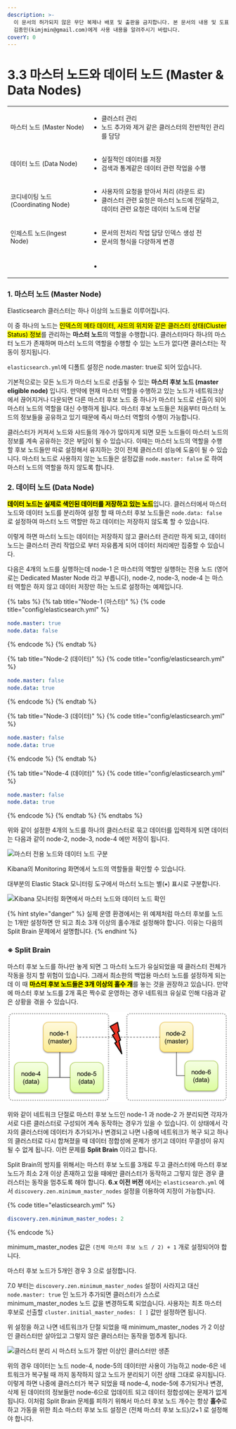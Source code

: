 ```yaml
---
description: >-
  이 문서의 허가되지 않은 무단 복제나 배포 및 출판을 금지합니다. 본 문서의 내용 및 도표 등을 인용하고자 하는 경우 출처를 명시하고
  김종민(kimjmin@gmail.com)에게 사용 내용을 알려주시기 바랍니다.
coverY: 0
---
```


# 3.3 마스터 노드와 데이터 노드 (Master & Data Nodes)



|                              |                                                                                                   |
| ---------------------------- | ------------------------------------------------------------------------------------------------- |
| 마스터 노드 (Master Node)         | <ul><li>클러스터 관리</li><li>노드 추가와 제거 같은 클러스터의 전반적인 관리를 담당</li></ul>                                  |
| 데이터 노드 (Data Node)           | <ul><li>실질적인 데이터를 저장</li><li>검색과 통계같은 데이터 관련 작업을 수행</li></ul>                                     |
| 코디네이팅 노드 (Coordinating Node) | <ul><li>사용자의 요청을 받아서 처리 (라운드 로)</li><li>클러스터 관련 요청은 마스터 노드에 전달하고, 데이터 관련 요청은 데이터 노드에 전달</li></ul> |
| 인제스트 노드(Ingest Node)         | <ul><li>문서의 전처리 작업 담당 인덱스 생성 전 </li><li>문서의 형식을 다양하게 변경</li></ul>                                 |
|                              |                                                                                                   |
|                              | <ul><li></li></ul>                                                                                |



### 1. 마스터 노드 (Master Node)

Elasticsearch 클러스터는 하나 이상의 노드들로 이루어집니다.&#x20;

이 중 하나의 노드는 <mark style="background-color:yellow;">인덱스의 메타 데이터, 샤드의 위치와 같은 클러스터 상태(Cluster Status) 정보</mark>를 관리하는 **마스터 노드**의 역할을 수행합니다. 클러스터마다 하나의 마스터 노드가 존재하며 마스터 노드의 역할을 수행할 수 있는 노드가 없다면 클러스터는 작동이 정지됩니다.

`elasticsearch.yml`에 디폴트 설정은 node.master: true로 되어 있습니다.&#x20;

&#x20;기본적으로는 모든 노드가 마스터 노드로 선출될 수 있는 **마스터 후보 노드 (master eligible node)** 입니다. 만약에 현재 마스터 역할을 수행하고 있는 노드가 네트워크상에서 끊어지거나 다운되면 다른 마스터 후보 노드 중 하나가 마스터 노드로 선출이 되어 마스터 노드의 역할을 대신 수행하게 됩니다. 마스터 후보 노드들은 처음부터 마스터 노드의 정보들을 공유하고 있기 때문에 즉시 마스터 역할의 수행이 가능합니다.



&#x20;클러스터가 커져서 노드와 샤드들의 개수가 많아지게 되면 모든 노드들이 마스터 노드의 정보를 계속 공유하는 것은 부담이 될 수 있습니다. 이때는 마스터 노드의 역할을 수행 할 후보 노드들만 따로 설정해서 유지하는 것이 전체 클러스터 성능에 도움이 될 수 있습니다. 마스터 노드로 사용하지 않는 노드들은 설정값을 `node.master: false` 로 하여 마스터 노드의 역할을 하지 않도록 합니다.



### 2. 데이터 노드 (Data Node)

&#x20;<mark style="background-color:yellow;">**데이터 노드는 실제로 색인된 데이터를 저장하고 있는 노드**</mark>입니다. 클러스터에서 마스터 노드와 데이터 노드를 분리하여 설정 할 때 마스터 후보 노드들은 `node.data: false` 로 설정하여 마스터 노드 역할만 하고 데이터는 저장하지 않도록 할 수 있습니다.&#x20;

&#x20;이렇게 하면 마스터 노드는 데이터는 저장하지 않고 클러스터 관리만 하게 되고, 데이터 노드는 클러스터 관리 작업으로 부터 자유롭게 되어 데이터 처리에만 집중할 수 있습니다.

&#x20;다음은 4개의 노드를 실행하는데 node-1 은 마스터의 역할만 실행하는 전용 노드 (영어로는 Dedicated Master Node 라고 부릅니다), node-2, node-3, node-4 는 마스터 역할은 하지 않고 데이터 저장만 하는 노드로 설정하는 예제입니다.

{% tabs %}
{% tab title="Node-1 (마스터)" %}
{% code title="config/elasticsearch.yml" %}
```yaml
node.master: true
node.data: false
```
{% endcode %}
{% endtab %}

{% tab title="Node-2 (데이터)" %}
{% code title="config/elasticsearch.yml" %}
```yaml
node.master: false
node.data: true
```
{% endcode %}
{% endtab %}

{% tab title="Node-3 (데이터)" %}
{% code title="config/elasticsearch.yml" %}
```yaml
node.master: false
node.data: true
```
{% endcode %}
{% endtab %}

{% tab title="Node-4 (데이터)" %}
{% code title="config/elasticsearch.yml" %}
```yaml
node.master: false
node.data: true
```
{% endcode %}
{% endtab %}
{% endtabs %}

위와 같이 설정한 4개의 노드를 하나의 클러스터로 묶고 데이터를 입력하게 되면 데이터는 다음과 같이 node-2, node-3, node-4 에만 저장이 됩니다.

![마스터 전용 노드와 데이터 노드 구분](<../.gitbook/assets/image (24).png>)

Kibana의 Monitoring 화면에서 노드의 역할들을 확인할 수 있습니다.&#x20;

대부분의 Elastic Stack 모니터링 도구에서 마스터 노드는 별(⭑) 표시로 구분합니다.

![Kibana 모니터링 화면에서 마스터 노드와 데이터 노드 확인](<../.gitbook/assets/image (25).png>)

{% hint style="danger" %}
실제 운영 환경에서는 위 예제처럼 마스터 후보를 노드는 1개만 설정하면 안 되고 최소 3개 이상의 홀수개로 설정해야 합니다. 이유는 다음의 Split Brain 문제에서 설명합니다.
{% endhint %}

### ※ Split Brain

마스터 후보 노드를 하나만 놓게 되면 그 마스터 노드가 유실되었을 때 클러스터 전체가 작동을 정지 할 위험이 있습니다. 그래서 최소한의 백업용 마스터 노드를 설정하게 되는데 이 때 <mark style="background-color:yellow;">**마스터 후보 노드들은 3개 이상의 홀수 개**</mark>를 놓는 것을 권장하고 있습니다. 만약에 마스터 후보 노드를 2개 혹은 짝수로 운영하는 경우 네트워크 유실로 인해 다음과 같은 상황을 겪을 수 있습니다.



![네트워크 단절로 인한 클러스터 분리](<../.gitbook/assets/image (26).png>)

&#x20;위와 같이 네트워크 단절로 마스터 후보 노드인 node-1 과 node-2 가 분리되면 각자가 서로 다른 클러스터로 구성되어 계속 동작하는 경우가 있을 수 있습니다. 이 상태에서 각자의 클러스터에 데이터가 추가되거나 변경되고 나면 나중에 네트워크가 복구 되고 하나의 클러스터로 다시 합쳐졌을 때 데이터 정합성에 문제가 생기고 데이터 무결성이 유지될 수 없게 됩니다. 이런 문제를 **Split Brain** 이라고 합니다.

Split Brain의 방지를 위해서는 마스터 후보 노드를 3개로 두고 클러스터에 마스터 후보 노드가 최소 2개 이상 존재하고 있을 때에만 클러스터가 동작하고 그렇지 않은 경우 클러스터는 동작을 멈추도록 해야 합니다. **6.x 이전 버전** 에서는 `elasticsearch.yml` 에서 `discovery.zen.minimum_master_nodes` 설정을 이용하여 지정이 가능합니다.

{% code title="elasticsearch.yml" %}
```yaml
discovery.zen.minimum_master_nodes: 2
```
{% endcode %}

minimum\_master\_nodes 값은 `(전체 마스터 후보 노드 / 2) + 1` 개로 설정되어야 합니다.&#x20;

마스터 후보 노드가 5개인 경우 3 으로 설정합니다.

7.0 부터는 `discovery.zen.minimum_master_nodes` 설정이 사라지고 대신 `node.master: true` 인 노드가 추가되면 클러스터가 스스로 minimum\_master\_nodes 노드 값을 변경하도록 되었습니다. 사용자는 최초 마스터 후보로 선출할 `cluster.initial_master_nodes: [ ]` 값만 설정하면 됩니다.

&#x20;위 설정을 하고 나면 네트워크가 단절 되었을 때 minimum\_master\_nodes 가 2 이상인 클러스터만 살아있고 그렇지 않은 클러스터는 동작을 멈추게 됩니다.

![클러스터 분리 시 마스터 노드가 절반 이상인 클러스터만 생존](<../.gitbook/assets/image (27).png>)



&#x20;위의 경우 데이터는 노드 node-4, node-5의 데이터만 사용이 가능하고 node-6은 네트워크가 복구될 때 까지 동작하지 않고 노드가 분리되기 이전 상태 그대로 유지됩니다. 이렇게 하면 나중에 클러스터가 복구 되었을 때 node-4, node-5에 추가되거나 변경, 삭제 된 데이터의 정보들만 node-6으로 업데이트 되고 데이터 정합성에는 문제가 없게 됩니다. 이처럼 Split Brain 문제를 피하기 위해서 마스터 후보 노드 개수는 항상 **홀수**로 하고 가동을 위한 최소 마스터 후보 노드 설정은 (전체 마스터 후보 노드)/2+1 로 설정해야 합니다.
